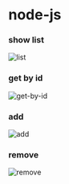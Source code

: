 # node-js

### show list
![list](https://i.ibb.co/wC53dDc/2020-06-25-21-20-13.png)

### get by id
![get-by-id](https://i.ibb.co/Srps6X1/2020-06-25-21-20-35.png)

### add
![add](https://i.ibb.co/qypVvqw/2020-06-25-21-21-01.png)

### remove
![remove](https://i.ibb.co/tYqNR4N/2020-06-25-21-21-39.png)
